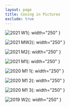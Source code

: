 ```yaml
---
layout: page
title: Coxing in Pictures
exclude: true
---
```


![2021 W1](/coxingphotos/2021W1.jpg){: width="250" }

![2021 MW2](/coxingphotos/2021MW2.jpg){: width="250" }

![2021 M2](/coxingphotos/2021M2.jpg){: width="250" }

![2021 M1](/coxingphotos/2021M1.jpg){: width="250" }

![2020 M1 1](/coxingphotos/2020M1_1.jpg){: width="250" }

![2020 M1 2](/coxingphotos/2020M1_2.jpg){: width="250" }

![2020 M1 3](/coxingphotos/2020M1_3.jpg){: width="250" }

![2019 W2](/coxingphotos/2019W2.jpg){: width="250" }